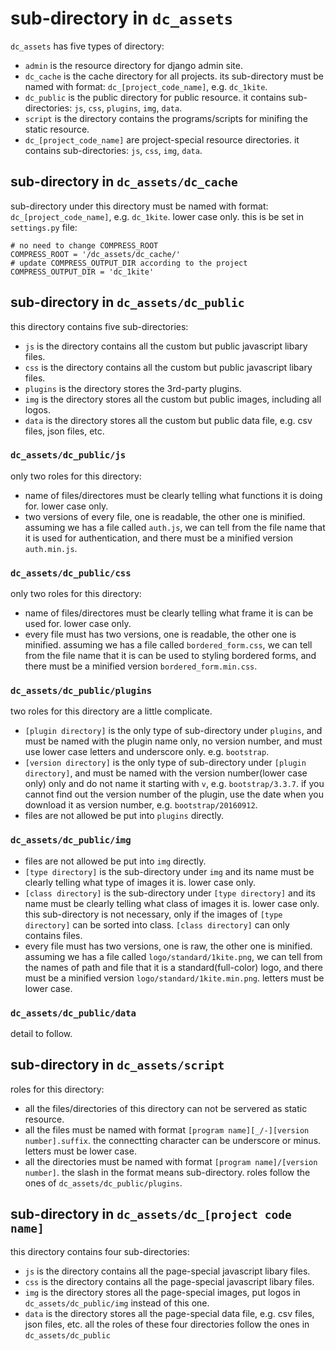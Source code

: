 # sub-directory in `dc_assets`
`dc_assets` has five types of directory:
- `admin` is the resource directory for django admin site.
- `dc_cache` is the cache directory for all projects. its sub-directory must be named with format: `dc_[project_code_name]`, e.g. `dc_1kite`.
- `dc_public` is the public directory for public resource. it contains sub-directories: `js`, `css`, `plugins`, `img`, `data`.
- `script` is the directory contains the programs/scripts for minifing the static resource.
- `dc_[project_code_name]` are project-special resource directories. it contains sub-directories: `js`, `css`, `img`, `data`.

## sub-directory in `dc_assets/dc_cache`
sub-directory under this directory must be named with format: `dc_[project_code_name]`, e.g. `dc_1kite`. lower case only.
this is be set in `settings.py` file:
```
# no need to change COMPRESS_ROOT
COMPRESS_ROOT = '/dc_assets/dc_cache/'
# update COMPRESS_OUTPUT_DIR according to the project
COMPRESS_OUTPUT_DIR = 'dc_1kite'
```

## sub-directory in `dc_assets/dc_public`
this directory contains five sub-directories: 
- `js` is the directory contains all the custom but public javascript libary files.
- `css` is the directory contains all the custom but public javascript libary files.
- `plugins` is the directory stores the 3rd-party plugins.
- `img` is the directory stores all the custom but public images, including all logos.
- `data` is the directory stores all the custom but public data file, e.g. csv files, json files, etc.

### `dc_assets/dc_public/js`
only two roles for this directory: 
- name of files/directores must be clearly telling what functions it is doing for. lower case only.
- two versions of every file, one is readable, the other one is minified. assuming we has a file called `auth.js`, we can tell from the file name that it is used for authentication, and there must be a minified version `auth.min.js`.

### `dc_assets/dc_public/css`
only two roles for this directory: 
- name of files/directores must be clearly telling what frame it is can be used for. lower case only.
- every file must has two versions, one is readable, the other one is minified. assuming we has a file called `bordered_form.css`, we can tell from the file name that it is can be used to styling bordered forms, and there must be a minified version `bordered_form.min.css`.

### `dc_assets/dc_public/plugins`
two roles for this directory are a little complicate. 
- `[plugin directory]` is the only type of sub-directory under `plugins`, and must be named with the plugin name only, no version number, and must use lower case letters and underscore only. e.g. `bootstrap`.
- `[version directory]` is the only type of sub-directory under `[plugin directory]`, and must be named with the version number(lower case only) only and do not name it starting with `v`, e.g. `bootstrap/3.3.7`. if you cannot find out the version number of the plugin, use the date when you download it as version number, e.g. `bootstrap/20160912`.
- files are not allowed be put into `plugins` directly. 

### `dc_assets/dc_public/img`
- files are not allowed be put into `img` directly.
- `[type directory]` is the sub-directory under `img` and its name must be clearly telling what type of images it is. lower case only.
- `[class directory]` is the sub-directory under `[type directory]` and its name must be clearly telling what class of images it is. lower case only. this sub-directory is not necessary, only if the images of `[type directory]` can be sorted into class. `[class directory]` can only contains files.
- every file must has two versions, one is raw, the other one is minified. assuming we has a file called `logo/standard/1kite.png`, we can tell from the names of path and file that it is a standard(full-color) logo, and there must be a minified version `logo/standard/1kite.min.png`. letters must be lower case.

### `dc_assets/dc_public/data`
detail to follow.

## sub-directory in `dc_assets/script`
roles for this directory:
- all the files/directories of this directory can not be servered as static resource.
- all the files must be named with format `[program name][_/-][version number].suffix`. the connectting character can be underscore or minus. letters must be lower case.
- all the directories must be named with format `[program name]/[version number]`. the slash in the format means sub-directory. roles follow the ones of `dc_assets/dc_public/plugins`.

## sub-directory in `dc_assets/dc_[project code name]`
this directory contains four sub-directories: 
- `js` is the directory contains all the page-special javascript libary files.
- `css` is the directory contains all the page-special javascript libary files.
- `img` is the directory stores all the page-special images, put logos in `dc_assets/dc_public/img` instead of this one.
- `data` is the directory stores all the page-special data file, e.g. csv files, json files, etc.
all the roles of these four directories follow the ones in `dc_assets/dc_public`
